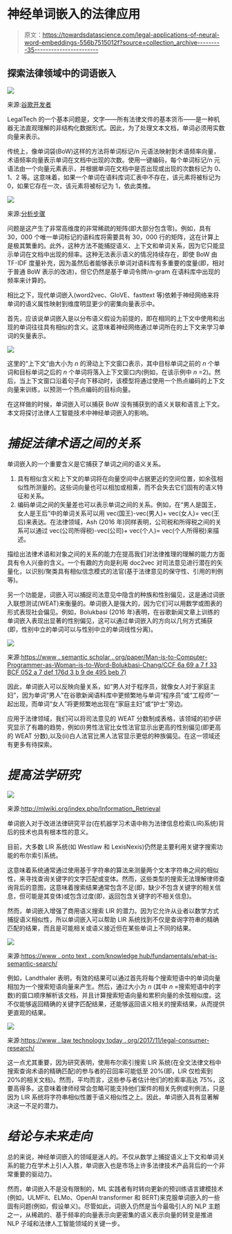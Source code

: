 # 神经单词嵌入的法律应用

> 原文：<https://towardsdatascience.com/legal-applications-of-neural-word-embeddings-556b7515012f?source=collection_archive---------35----------------------->

## 探索法律领域中的词语嵌入

![](img/92734e28086754f1e74af5fe4b3d3c21.png)

来源:[谷歌开发者](https://developers.google.com/machine-learning/crash-course/embeddings/translating-to-a-lower-dimensional-space)

LegalTech 的一个基本问题是，文字——所有法律文件的基本货币——是一种机器无法直观理解的非结构化数据形式。因此，为了处理文本文档，单词必须用实数向量来表示。

传统上，像单词袋(BoW)这样的方法将单词标记/n 元语法映射到术语频率向量，术语频率向量表示单词在文档中出现的次数。使用一键编码，每个单词标记/n 元语法由一个向量元素表示，并根据单词在文档中是否出现或出现的次数标记为 0、1、2 等。这意味着，如果一个单词在语料库词汇表中不存在，该元素将被标记为 0，如果它存在一次，该元素将被标记为 1，依此类推。

![](img/fa97828042103d8b0a4521418dbb0cf3.png)

来源:[分析步骤](https://www.analyticssteps.com/blogs/an-optimum-approach-towards-the-bag-of-words-with-code-illustration-in-python)

问题是这产生了非常高维度的非常稀疏的矩阵(即大部分包含零)。例如，具有 30，000 个唯一单词标记的语料库将需要具有 30，000 行的矩阵，这在计算上是极其繁重的。此外，这种方法不能捕捉语义、上下文和单词关系，因为它只能显示单词在文档中出现的频率。这种无法表示语义的情况持续存在，即使 BoW 由 TF-IDF 度量补充，因为虽然后者能够表示单词对语料库有多重要的度量(即，相对于普通 BoW 表示的改进)，但它仍然是基于单词令牌/n-gram 在语料库中出现的频率来计算的。

相比之下，现代单词嵌入(word2vec、GloVE、fasttext 等)依赖于神经网络来将单词的语义属性映射到维度明显更少的密集向量表示中。

首先，应该说单词嵌入是以分布语义假设为前提的，即在相同的上下文中使用和出现的单词往往具有相似的含义。这意味着神经网络通过单词所在的上下文来学习单词的矢量表示。

![](img/bcc15836a53baa2a14d7dcd53f402afd.png)

这里的“上下文”由大小为 *n* 的滑动上下文窗口表示，其中目标单词之前的 *n* 个单词和目标单词之后的 *n* 个单词将落入上下文窗口内(例如，在该示例中 *n* =2)。然后，当上下文窗口沿着句子向下移动时，该模型将通过使用一个热点编码的上下文向量来训练，以预测一个热点编码的目标向量。

在这样做的时候，单词嵌入可以捕获 BoW 没有捕获到的语义关联和语言上下文。本文将探讨法律人工智能技术中神经单词嵌入的影响。

# ***捕捉法律术语之间的关系***

单词嵌入的一个重要含义是它捕获了单词之间的语义关系。

1.  具有相似含义和上下文的单词将在向量空间中占据更近的空间位置，如余弦相似性所测量的。这些词向量也可以相加或相乘，而不会失去它们固有的语义特征和关系。
2.  编码单词之间的矢量差也可以表示单词之间的关系。例如，在“男人是国王，女人是王后”中的单词关系可以用 vec(国王)-vec(男人)+ vec(女人)= vec(王后)来表达。在法律领域，Ash (2016 年)同样表明，公司税和所得税之间的关系可以通过 vec(公司所得税)-vec(公司)+ vec(个人)= vec(个人所得税)来描述。

描绘出法律术语和对象之间的关系的能力在提高我们对法律推理的理解的能力方面具有令人兴奋的含义。一个有趣的方向是利用 doc2vec 对司法意见进行潜在的矢量化，以识别/聚类具有相似信念模式的法官(基于法律意见的保守性、引用的判例等)。

另一个功能是，词嵌入可以捕捉司法意见中隐含的种族和性别偏见，这是通过词嵌入联想测试(WEAT)来衡量的。单词嵌入是强大的，因为它们可以用数学或图表的形式表现社会偏见。例如，Bolukbasi (2016 年)表明，在谷歌新闻文章上训练的单词嵌入表现出显著的性别偏见，这可以通过单词嵌入的方向以几何方式捕获(即，性别中立的单词可以与性别中立的单词线性分离)。

![](img/5b9003bb0c5be6a4b1d795ee078e0b86.png)

来源:[https://www . semantic scholar . org/paper/Man-is-to-Computer-Programmer-as-Woman-is-to-Word-Bolukbasi-Chang/CCF 6a 69 a 7 f 33 BCF 052 a 7 def 176d 3 b 9 de 495 beb 7)](https://www.semanticscholar.org/paper/Man-is-to-Computer-Programmer-as-Woman-is-to-Word-Bolukbasi-Chang/ccf6a69a7f33bcf052aa7def176d3b9de495beb7)

因此，单词嵌入可以反映向量关系，如“男人对于程序员，就像女人对于家庭主妇”，因为单词“男人”在谷歌新闻语料库中更频繁地与单词“程序员”或“工程师”一起出现，而单词“女人”将更频繁地出现在“家庭主妇”或“护士”旁边。

应用于法律领域，我们可以将司法意见的 WEAT 分数制成表格，该领域的初步研究显示了有趣的趋势，例如(I)男性法官比女性法官显示出更高的性别偏见(即更高的 WEAT 分数),以及(ii)白人法官比黑人法官显示更低的种族偏见。在这一领域还有更多有待探索。

# ***提高法学研究***

![](img/1fc6be509aadc925cc02abae14c0f68f.png)

来源:http://mlwiki.org/index.php/Information_Retrieval

单词嵌入对于改进法律研究平台(在机器学习术语中称为法律信息检索(LIR)系统)背后的技术也具有根本性的意义。

目前，大多数 LIR 系统(如 Westlaw 和 LexisNexis)仍然是主要利用关键字搜索功能的布尔索引系统。

这意味着系统通常通过使用基于字符串的算法来测量两个文本字符串之间的相似性，来寻找查询关键字的文字匹配或变体。然而，这些类型的搜索无法理解律师查询背后的意图，这意味着搜索结果通常包含不足(即，缺少不包含关键字的相关信息，但可能是其变体)或包含过度(即，返回包含关键字的不相关信息)。

然而，单词嵌入增强了商用语义搜索 LIR 的潜力。因为它允许从业者以数学方式捕捉语义相似性，所以单词嵌入可以帮助 LIR 系统找到不仅是查询字符串的精确匹配的结果，而且是可能相关或语义接近但在某些单词上不同的结果。

![](img/469001e1f31aaf0824a21ce1aac3cb8e.png)

来源:[https://www . onto text . com/knowledge hub/fundamentals/what-is-semantic-search/](https://www.ontotext.com/knowledgehub/fundamentals/what-is-semantic-search/)

例如，Landthaler 表明，有效的结果可以通过首先将每个搜索短语中的单词向量相加为一个搜索短语向量来产生。然后，通过大小为 *n* (其中 *n* =搜索短语中的字数)的窗口顺序解析该文档，并且计算搜索短语向量和累积向量的余弦相似度。这不仅能够返回精确的关键字匹配结果，还能够返回语义相关的搜索结果，从而提供更直观的结果。

![](img/a65ff45f4af9be0642e82fcbd3d589d5.png)

来源:[https://www . law technology today . org/2017/11/legal-consumer-research/](https://www.lawtechnologytoday.org/2017/11/legal-consumer-research/)

这一点尤其重要，因为研究表明，使用布尔索引搜索 LIR 系统(在全文法律文档中搜索查询术语的精确匹配)的参与者的召回率可能低至 20%(即，LIR 仅检索到 20%的相关文档)。然而，平均而言，这些参与者估计他们的检索率高达 75%，这要高得多。这意味着律师经常会忽略可能支持他们案件的相关先例或判例法，只是因为 LIR 系统将字符串相似性置于语义相似性之上。因此，单词嵌入具有显著解决这一不足的潜力。

# ***结论与未来走向***

总的来说，神经单词嵌入的领域是迷人的。不仅从数学上捕捉语义上下文和单词关系的能力在学术上引人入胜，单词嵌入也是市场上许多法律技术产品背后的一个非常重要的驱动力。

然而，单词嵌入不是没有限制的，ML 实践者有时转向更新的预训练语言建模技术(例如，ULMFit、ELMo、OpenAI transformer 和 BERT)来克服单词嵌入的一些固有问题(例如，假设单义)。尽管如此，词嵌入仍然是当今最吸引人的 NLP 主题之一，从稀疏的、基于频率的向量表示向更密集的语义表示向量的转变是推进 NLP 子域和法律人工智能领域的关键一步。